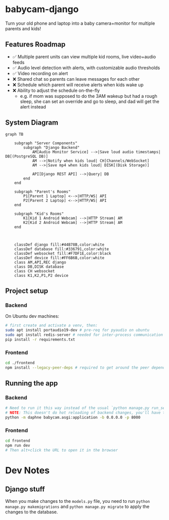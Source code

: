 # babycam-django

Turn your old phone and laptop into a baby camera+monitor for multiple parents and kids!

## Features Roadmap

* ✅ Multiple parent units can view multiple kid rooms, live video+audio feeds
* ✅ Audio level detection with alerts, with customizable audio thresholds
* ✅ Video recording on alert
* ❌ Shared chat so parents can leave messages for each other
* ❌ Schedule which parent will receive alerts when kids wake up
* ❌ Ability to adjust the schedule on-the-fly
  * e.g. if mom was supposed to do the 3AM wakeup but had a rough sleep, she can set an override and go to sleep, and dad will get the alert instead

## System Diagram

```mermaid
graph TB

    subgraph "Server Components"
        subgraph "Django Backend"
            AM[Audio Monitor Service] -->|Save loud audio timestamps| DB[(PostgreSQL DB)]
            AM -->|Notify when kids loud| CH[Channels/WebSocket]
            AM -->|Save mp4 when kids loud| DISK[(Disk Storage)]
            
            API[Django REST API] -->|Query| DB
        end
    end

    subgraph "Parent's Rooms"
        P1[Parent 1 Laptop] <-->|HTTP/WS| API
        P2[Parent 2 Laptop] <-->|HTTP/WS| API
    end

    subgraph "Kid's Rooms"
        K1[Kid 1 Android Webcam] -->|HTTP Stream| AM
        K2[Kid 2 Android Webcam] -->|HTTP Stream| AM
    end

    

    classDef django fill:#44B78B,color:white
    classDef database fill:#336791,color:white
    classDef websocket fill:#F7DF1E,color:black
    classDef device fill:#FF6B6B,color:white
    class AM,API,REC django
    class DB,DISK database
    class CH websocket
    class K1,K2,P1,P2 device
```

## Project setup

### Backend
On Ubuntu dev machines:

```zsh
# first create and activate a venv, then:
sudo apt install portaudio19-dev # pre-req for pyaudio on ubuntu
sudo apt install redis-server # needed for inter-process communication between test_monitor.py and the main django server.
pip install -r requirements.txt
```

### Frontend
```zsh
cd ./frontend
npm install --legacy-peer-deps # required to get around the peer dependency on React 16 by @gumlet/react-hls-player
```

## Running the app

### Backend

```zsh
# Need to run it this way instead of the usual `python manage.py run_server` in order for websockets to work
# NOTE: This doesn't do hot reloading of backend changes, you'll have to ctrl+C and re-run it
python -m daphne babycam.asgi:application -b 0.0.0.0 -p 8000
```

### Frontend
```zsh
cd frontend
npm run dev
# Then alt+click the URL to open it in the browser
```

# Dev Notes

## Django stuff

When you make changes to the `models.py` file, you need to run `python manage.py makemigrations` and `python manage.py migrate` to apply the changes to the database.
